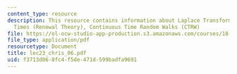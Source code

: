 ```yaml
---
content_type: resource
description: This resource contains information about Laplace Transforms, Random Waiting
  Times (Renewal Theory), Continuous Time Random Walks (CTRW)
file: https://ol-ocw-studio-app-production.s3.amazonaws.com/courses/18-366-random-walks-and-diffusion-fall-2006/f3713d068fc4f5de471d599badfa9691_lec23_chris_06.pdf
file_type: application/pdf
resourcetype: Document
title: lec23_chris_06.pdf
uid: f3713d06-8fc4-f5de-471d-599badfa9691
---
```

